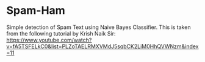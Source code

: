# Spam-Ham

Simple detection of Spam Text using Naive Bayes Classifier. 
This is taken from the following tutorial by Krish Naik Sir: https://www.youtube.com/watch?v=fA5TSFELkC0&list=PLZoTAELRMXVMdJ5sqbCK2LiM0HhQVWNzm&index=11

